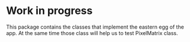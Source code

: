 # Work in progress
This package contains the classes that implement the eastern egg of the app.
At the same time those class will help us to test PixelMatrix class.
